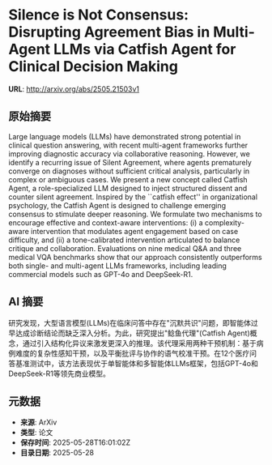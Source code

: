 # Silence is Not Consensus: Disrupting Agreement Bias in Multi-Agent LLMs via Catfish Agent for Clinical Decision Making

**URL**: http://arxiv.org/abs/2505.21503v1

## 原始摘要

Large language models (LLMs) have demonstrated strong potential in clinical
question answering, with recent multi-agent frameworks further improving
diagnostic accuracy via collaborative reasoning. However, we identify a
recurring issue of Silent Agreement, where agents prematurely converge on
diagnoses without sufficient critical analysis, particularly in complex or
ambiguous cases. We present a new concept called Catfish Agent, a
role-specialized LLM designed to inject structured dissent and counter silent
agreement. Inspired by the ``catfish effect'' in organizational psychology, the
Catfish Agent is designed to challenge emerging consensus to stimulate deeper
reasoning. We formulate two mechanisms to encourage effective and context-aware
interventions: (i) a complexity-aware intervention that modulates agent
engagement based on case difficulty, and (ii) a tone-calibrated intervention
articulated to balance critique and collaboration. Evaluations on nine medical
Q&amp;A and three medical VQA benchmarks show that our approach consistently
outperforms both single- and multi-agent LLMs frameworks, including leading
commercial models such as GPT-4o and DeepSeek-R1.


## AI 摘要

研究发现，大型语言模型(LLMs)在临床问答中存在"沉默共识"问题，即智能体过早达成诊断结论而缺乏深入分析。为此，研究提出"鲶鱼代理"(Catfish Agent)概念，通过引入结构化异议来激发更深入的推理。该代理采用两种干预机制：基于病例难度的复杂性感知干预，以及平衡批评与协作的语气校准干预。在12个医疗问答基准测试中，该方法表现优于单智能体和多智能体LLMs框架，包括GPT-4o和DeepSeek-R1等领先商业模型。

## 元数据

- **来源**: ArXiv
- **类型**: 论文
- **保存时间**: 2025-05-28T16:01:02Z
- **目录日期**: 2025-05-28
